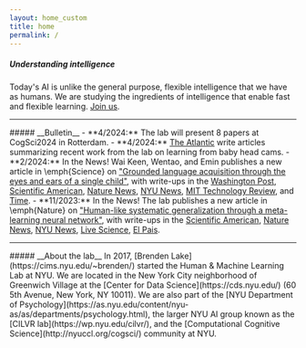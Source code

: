 ```yaml
---
layout: home_custom
title: home
permalink: /
---
```


##### __Understanding intelligence__
Today's AI is unlike the general purpose, flexible intelligence that we have as humans. We are studying the ingredients of intelligence that enable fast and flexible learning. [Join us](/apply/).

<hr class='invis'>
##### __Bulletin__
- **4/2024:** The lab will present 8 papers at CogSci2024 in Rotterdam.
- **4/2024:** <a href="https://www.theatlantic.com/science/archive/2024/04/toddlers-ai-language-learning/677977/">The Atlantic</a> write articles summarizing recent work from the lab on learning from baby head cams.
- **2/2024:** In the News! Wai Keen, Wentao, and Emin publishes a new article in \emph{Science} on <a href="https://www.science.org/doi/10.1126/science.adi1374">"Grounded language acquisition through the eyes and ears of a single child"</a>, with write-ups in the <a href="https://www.washingtonpost.com/science/2024/02/02/how-humans-learn-language-ai-child/">Washington Post</a>,
<a href="https://www.scientificamerican.com/article/a-camera-wearing-baby-taught-an-ai-to-learn-words/">Scientific American</a>,
<a href="https://www.nature.com/articles/d41586-024-00288-1">Nature News</a>,
<a href="https://www.nyu.edu/about/news-publications/news/2024/february/ai-learns-through-the-eyes-and-ears-of-a-child.html">NYU News</a>,
<a href="https://www.technologyreview.com/2024/02/01/1087527/baby-ai-language-camera/">MIT Technology Review</a>,
and <a href="https://time.com/6632398/ai-language-study-baby/">Time</a>.
- **11/2023:** In the News! The lab publishes a new article in \emph{Nature} on <a href="https://www.nature.com/articles/s41586-023-06668-3.pdf">"Human-like systematic generalization through a meta-learning neural network"</a>, with write-ups in the <a href="https://www.scientificamerican.com/article/new-training-method-helps-ai-generalize-like-people-do/">Scientific American</a>,
<a href="https://www.nature.com/articles/d41586-023-03272-3">Nature News</a>,
<a href="https://www.nyu.edu/about/news-publications/news/2023/october/can-ai-grasp-related-concepts-after-learning-only-one-.html">NYU News</a>,
<a href="https://www.livescience.com/technology/artificial-intelligence/in-a-1st-ai-neural-network-captures-critical-aspect-of-human-intelligence">
Live Science</a>,
<a href="https://english.elpais.com/technology/2023-10-25/breakthrough-experiment-succeeds-in-making-a-machine-relate-concepts-as-humans-do.html">
El Pais</a>.

<hr class='invis'>
##### __About the lab__
In 2017, [Brenden Lake](https://cims.nyu.edu/~brenden/) started the Human & Machine Learning Lab at NYU. We are located in the New York City neighborhood of Greenwich Village at the [Center for Data Science](https://cds.nyu.edu/) (60 5th Avenue, New York, NY 10011). We are also part of the [NYU Department of Psychology](https://as.nyu.edu/content/nyu-as/as/departments/psychology.html), the larger NYU AI group known as the [CILVR lab](https://wp.nyu.edu/cilvr/), and the [Computational Cognitive Science](http://nyuccl.org/cogsci/) community at NYU.